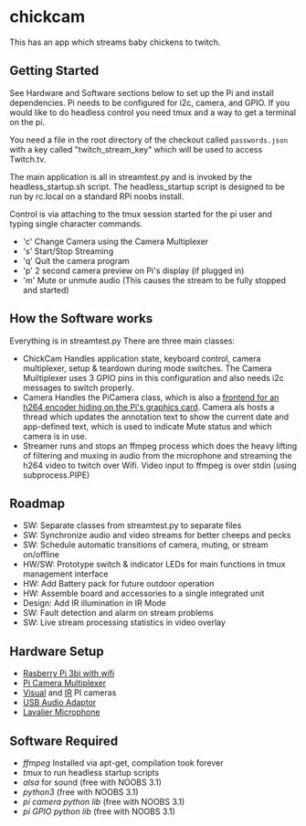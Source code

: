 # chickcam

This has an app which streams baby chickens to twitch.

## Getting Started
See Hardware and Software sections below to set up the Pi and install dependencies. Pi needs to be configured for i2c, camera, and GPIO. If you would like to do headless control you need tmux and a way to get a terminal on the pi. 

You need a file in the root directory of the checkout called `passwords.json` with a key called "twitch_stream_key" which will be used to access Twitch.tv. 

The main application is all in streamtest.py and is invoked by the headless_startup.sh script. The headless_startup script is designed to be run by rc.local on a standard RPi noobs install.
 
Control is via attaching to the tmux session started for the pi user and typing single character commands.
* 'c' Change Camera using the Camera Multiplexer
* 's' Start/Stop Streaming
* 'q' Quit the camera program
* 'p' 2 second camera preview on Pi's display (if plugged in)
* 'm' Mute or unmute audio (This causes the stream to be fully stopped and started)

## How the Software works
Everything is in streamtest.py There are three main classes:
* ChickCam Handles application state, keyboard control, camera multiplexer, setup & teardown during mode switches. The Camera Muiltiplexer uses 3 GPIO pins in this configuration and also needs i2c messages to switch properly.
* Camera Handles the PiCamera class, which is also a [frontend for an h264 encoder hiding on the Pi's graphics card](https://picamera.readthedocs.io/en/release-1.13/fov.html#background-processes). Camera als hosts a thread which updates the annotation text to show the current date and app-defined text, which is used to indicate Mute status and which camera is in use.
* Streamer runs and stops an ffmpeg process which does the heavy lifting of filtering and muxing in audio from the microphone and streaming the h264 video to twitch over Wifi. Video input to ffmpeg is over stdin (using subprocess.PIPE)

## Roadmap
* SW: Separate classes from streamtest.py to separate files
* SW: Synchronize audio and video streams for better cheeps and pecks
* SW: Schedule automatic transitions of camera, muting, or stream on/offline
* HW/SW: Prototype switch & indicator LEDs for main functions in tmux management interface
* HW: Add Battery pack for future outdoor operation
* HW: Assemble board and accessories to a single integrated unit
* Design: Add IR illumination in IR Mode
* SW: Fault detection and alarm on stream problems
* SW: Live stream processing statistics in video overlay

## Hardware Setup
* [Rasberry Pi 3bi with wifi](https://www.adafruit.com/product/3058)
* [Pi Camera Multiplexer](https://www.amazon.com/gp/product/B07TYL36MC/)
* [Visual](https://www.adafruit.com/product/3099) and [IR](https://www.adafruit.com/product/3100) PI cameras
* [USB Audio Adaptor](https://www.amazon.com/gp/product/B01N905VOY/)
* [Lavalier Microphone](https://www.amazon.com/gp/product/B01M4J5WCM/)

## Software Required
* *ffmpeg* Installed via apt-get, compilation took forever
* *tmux* to run headless startup scripts
* *alsa* for sound (free with NOOBS 3.1)
* *python3* (free with NOOBS 3.1)
* *pi camera python lib* (free with NOOBS 3.1)
* *pi GPIO python lib* (free with NOOBS 3.1)


